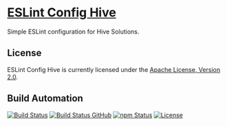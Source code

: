 # [ESLint Config Hive](http://eslint-config-hive.hive.pt)

Simple ESLint configuration for Hive Solutions.

## License

ESLint Config Hive is currently licensed under the [Apache License, Version 2.0](http://www.apache.org/licenses/).

## Build Automation

[![Build Status](https://app.travis-ci.com/hivesolutions/eslint_config_hive.svg?branch=master)](https://travis-ci.com/github/hivesolutions/eslint_config_hive)
[![Build Status GitHub](https://github.com/hivesolutions/eslint_config_hive/workflows/Main%20Workflow/badge.svg)](https://github.com/hivesolutions/eslint_config_hive/actions)
[![npm Status](https://img.shields.io/npm/v/eslint-config-hive.svg)](https://www.npmjs.com/package/eslint-config-hive)
[![License](https://img.shields.io/badge/license-Apache%202.0-blue.svg)](https://www.apache.org/licenses/)
